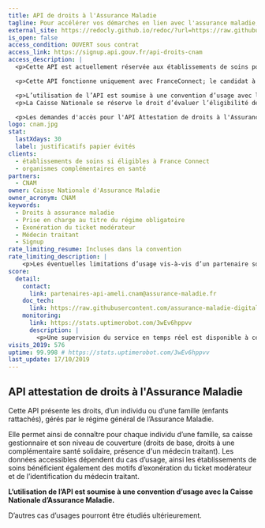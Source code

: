 ```yaml
---
title: API de droits à l'Assurance Maladie
tagline: Pour accélérer vos démarches en lien avec l'assurance maladie, automatisez la récupération des droits à l’Assurance Maladie de vos clients
external_site: https://redocly.github.io/redoc/?url=https://raw.githubusercontent.com/assurance-maladie-digital/api-droits-fs-doc/master/documentation-open-api.yaml
is_open: false
access_condition: OUVERT sous contrat
access_link: https://signup.api.gouv.fr/api-droits-cnam
access_description: |
  <p>Cette API est actuellement réservée aux établissements de soins pour leur démarche de pré admission et aux organismes complémentaires en santé pour faciliter leur démarche d’adhésion.</p>

  <p>Cette API fonctionne uniquement avec FranceConnect; le candidat à l’utilisation de cette API doit être préalablement "fournisseur de services" FranceConnect.</p>

  <p>L’utilisation de l’API est soumise à une convention d’usage avec la Caisse Nationale d’Assurance Maladie. Les données accessibles dépendent également du cas d’usage.</p>
  <p>La Caisse Nationale se réserve le droit d’évaluer l’éligibilité des candidats au regard des cas d’usage indiqués.</p>

  <p>Les demandes d'accès pour l'API Attestation de droits à l'Assurance Maladie utilisent signup.api.gouv.fr, un outil mis à disposition pour toutes les API cataloguées sur api.gouv.fr.</p>
logo: cnam.jpg
stat:
  lastXdays: 30
  label: justificatifs papier évités
clients:
  - établissements de soins si éligibles à France Connect
  - organismes complémentaires en santé
partners:
  - CNAM
owner: Caisse Nationale d'Assurance Maladie
owner_acronym: CNAM
keywords:
  - Droits à assurance maladie
  - Prise en charge au titre du régime obligatoire
  - Exonération du ticket modérateur
  - Médecin traitant
  - Signup
rate_limiting_resume: Incluses dans la convention
rate_limiting_description: |
    <p>Les éventuelles limitations d’usage vis-à-vis d’un partenaire sont incluses dans la convention.</p>
score:
  detail:
    contact:
      link: partenaires-api-ameli.cnam@assurance-maladie.fr
    doc_tech:
      link: https://raw.githubusercontent.com/assurance-maladie-digital/api-droits-fs-doc/master/documentation-open-api.yaml
    monitoring:
      link: https://stats.uptimerobot.com/3wEv6hppvv
      description: |
        <p>Une supervision du service en temps réel est disponible à cette adresse.</p>
visits_2019: 576
uptime: 99.998 # https://stats.uptimerobot.com/3wEv6hppvv
last_update: 17/10/2019
---
```


## API attestation de droits à l'Assurance Maladie

Cette API présente les droits, d’un individu ou d’une famille (enfants rattachés), gérés par le régime général de l’Assurance Maladie.

Elle permet ainsi de connaître pour chaque individu d’une famille, sa caisse gestionnaire et son niveau de couverture (droits de base, droits à une complémentaire santé solidaire, présence d'un médecin traitant). Les données accessibles dépendent du cas d’usage, ainsi les établissements de soins bénéficient également des motifs d’exonération du ticket modérateur et de l’identification du médecin traitant.

**L’utilisation de l’API est soumise à une convention d’usage avec la Caisse Nationale d’Assurance Maladie.**

D’autres cas d’usages pourront être étudiés ultérieurement.
